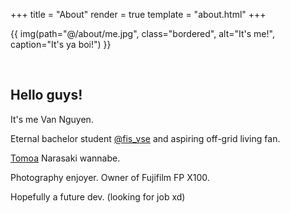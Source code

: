 +++
title = "About"
render = true
template = "about.html"
+++

{{ img(path="@/about/me.jpg", class="bordered", alt="It's me!", caption="It's ya boi!") }}

&nbsp;

## Hello guys!

It's me Van Nguyen.

Eternal bachelor student <a href="https://www.instagram.com/fis_vse/?hl=en">@fis_vse</a>  and aspiring off-grid living fan.

<a href="https://www.instagram.com/tomoa_narasaki/?hl=en">Tomoa</a> Narasaki wannabe.

Photography enjoyer. Owner of Fujifilm FP X100.

Hopefully a future dev. (looking for job xd)

&nbsp;
&nbsp;
&nbsp;
&nbsp;
&nbsp;
&nbsp;
&nbsp;
